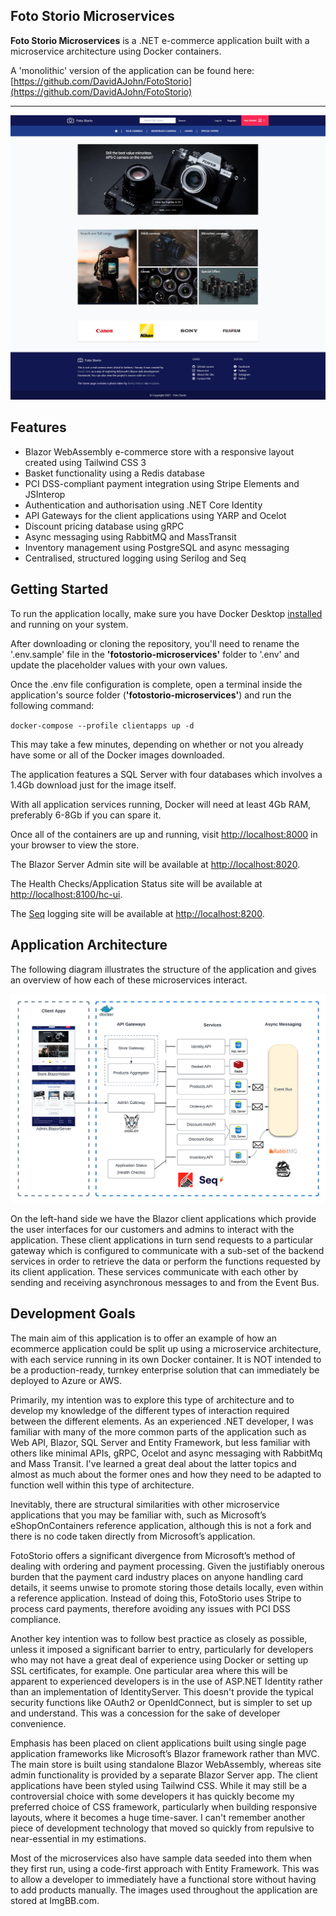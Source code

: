 ## Foto Storio Microservices
**Foto Storio Microservices** is a .NET e-commerce application built with a microservice architecture using Docker containers.

A 'monolithic' version of the application can be found here: [https://github.com/DavidAJohn/FotoStorio](https://github.com/DavidAJohn/FotoStorio)

---

![Screenshot](https://github.com/DavidAJohn/FotoStorioMicroservices/blob/main/images/fotostorio_store_screenshot.jpg?raw=true "Screenshot")

## Features

- Blazor WebAssembly e-commerce store with a responsive layout created using Tailwind CSS 3
- Basket functionality using a Redis database
- PCI DSS-compliant payment integration using Stripe Elements and JSInterop
- Authentication and authorisation using .NET Core Identity
- API Gateways for the client applications using YARP and Ocelot
- Discount pricing database using gRPC
- Async messaging using RabbitMQ and MassTransit
- Inventory management using PostgreSQL and async messaging
- Centralised, structured logging using Serilog and Seq

## Getting Started

To run the application locally, make sure you have Docker Desktop [installed](https://docs.docker.com/desktop/windows/install/) and running on your system.

After downloading or cloning the repository, you'll need to rename the '.env.sample' file in the **'fotostorio-microservices'** folder to '.env' and update the placeholder values with your own values.

Once the .env file configuration is complete, open a terminal inside the application's source folder (**'fotostorio-microservices'**)  and run the following command:

`docker-compose --profile clientapps up -d`

This may take a few minutes, depending on whether or not you already have some or all of the Docker images downloaded. 

The application features a SQL Server with four databases which involves a 1.4Gb download just for the image itself.

With all application services running, Docker will need at least 4Gb RAM, preferably 6-8Gb if you can spare it.

Once all of the containers are up and running, visit [http://localhost:8000](http://localhost:8000) in your browser to view the store.

The Blazor Server Admin site will be available at [http://localhost:8020](http://localhost:8020).

The Health Checks/Application Status site will be available at [http://localhost:8100/hc-ui](http://localhost:8100/hc-ui).

The [Seq](https://datalust.co/seq) logging site will be available at [http://localhost:8200](http://localhost:8200).

## Application Architecture

The following diagram illustrates the structure of the application and gives an overview of how each of these microservices interact.

![Screenshot](https://github.com/DavidAJohn/FotoStorioMicroservices/blob/main/images/FotoStorio_architecture_diagram.png?raw=true "Screenshot")

On the left-hand side we have the Blazor client applications which provide the user interfaces for our customers and admins to interact with the application. These client applications in turn send requests to a particular gateway which is configured to communicate with a sub-set of the backend services in order to retrieve the data or perform the functions requested by its client application. These services communicate with each other by sending and receiving asynchronous messages to and from the Event Bus.

## Development Goals

The main aim of this application is to offer an example of how an ecommerce application could be split up using a microservice architecture, with each service running in its own Docker container. It is NOT intended to be a production-ready, turnkey enterprise solution that can immediately be deployed to Azure or AWS.

Primarily, my intention was to explore this type of architecture and to develop my knowledge of the different types of interaction required between the different elements. As an experienced .NET developer, I was familiar with many of the more common parts of the application such as Web API, Blazor, SQL Server and Entity Framework, but less familiar with others like minimal APIs, gRPC, Ocelot and async messaging with RabbitMq and Mass Transit. I've learned a great deal about the latter topics and almost as much about the former ones and how they need to be adapted to function well within this type of architecture.

Inevitably, there are structural similarities with other microservice applications that you may be familiar with, such as Microsoft’s eShopOnContainers reference application, although this is not a fork and there is no code taken directly from Microsoft’s application.

FotoStorio offers a significant divergence from Microsoft’s method of dealing with ordering and payment processing. Given the justifiably onerous burden that the payment card industry places on anyone handling card details, it seems unwise to promote storing those details locally, even within a reference application. Instead of doing this, FotoStorio uses Stripe to process card payments, therefore avoiding any issues with PCI DSS compliance.

Another key intention was to follow best practice as closely as possible, unless it imposed a significant barrier to entry, particularly for developers who may not have a great deal of experience using Docker or setting up SSL certificates, for example. One particular area where this will be apparent to experienced developers is in the use of ASP.NET Identity rather than an implementation of IdentityServer. This doesn't provide the typical security functions like OAuth2 or OpenIdConnect, but is simpler to set up and understand. This was a concession for the sake of developer convenience.

Emphasis has been placed on client applications built using single page application frameworks like Microsoft’s Blazor framework rather than MVC. The main store is built using standalone Blazor WebAssembly, whereas site admin functionality is provided by a separate Blazor Server app. The client applications have been styled using Tailwind CSS. While it may still be a controversial choice with some developers it has quickly become my preferred choice of CSS framework, particularly when building responsive layouts, where it becomes a huge time-saver. I can't remember another piece of development technology that moved so quickly from repulsive to near-essential in my estimations.

Most of the microservices also have sample data seeded into them when they first run, using a code-first approach with Entity Framework. This was to allow a developer to immediately have a functional store without having to add products manually. The images used throughout the application are stored at ImgBB.com.
